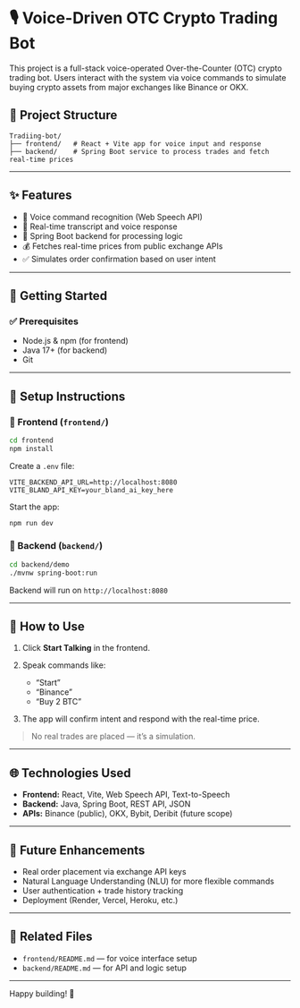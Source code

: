 # 🎙️ Voice-Driven OTC Crypto Trading Bot

This project is a full-stack voice-operated Over-the-Counter (OTC) crypto trading bot. Users interact with the system via voice commands to simulate buying crypto assets from major exchanges like Binance or OKX.

## 🧱 Project Structure

```
Tradiing-bot/
├── frontend/   # React + Vite app for voice input and response
├── backend/    # Spring Boot service to process trades and fetch real-time prices
```

---

## ✨ Features

* 🎤 Voice command recognition (Web Speech API)
* 💬 Real-time transcript and voice response
* 🔧 Spring Boot backend for processing logic
* 💰 Fetches real-time prices from public exchange APIs
* ✅ Simulates order confirmation based on user intent

---

## 🏁 Getting Started

### ✅ Prerequisites

* Node.js & npm (for frontend)
* Java 17+ (for backend)
* Git

---

## 🚀 Setup Instructions

### 🔹 Frontend (`frontend/`)

```bash
cd frontend
npm install
```

Create a `.env` file:

```env
VITE_BACKEND_API_URL=http://localhost:8080
VITE_BLAND_API_KEY=your_bland_ai_key_here
```

Start the app:

```bash
npm run dev
```

### 🔹 Backend (`backend/`)

```bash
cd backend/demo
./mvnw spring-boot:run
```

Backend will run on `http://localhost:8080`

---

## 🎤 How to Use

1. Click **Start Talking** in the frontend.
2. Speak commands like:

   * “Start”
   * “Binance”
   * “Buy 2 BTC”
3. The app will confirm intent and respond with the real-time price.

> No real trades are placed — it’s a simulation.

---

## 🌐 Technologies Used

* **Frontend:** React, Vite, Web Speech API, Text-to-Speech
* **Backend:** Java, Spring Boot, REST API, JSON
* **APIs:** Binance (public), OKX, Bybit, Deribit (future scope)

---

## 🤖 Future Enhancements

* Real order placement via exchange API keys
* Natural Language Understanding (NLU) for more flexible commands
* User authentication + trade history tracking
* Deployment (Render, Vercel, Heroku, etc.)

---

## 📂 Related Files

* `frontend/README.md` — for voice interface setup
* `backend/README.md` — for API and logic setup

---

Happy building! 🚀

